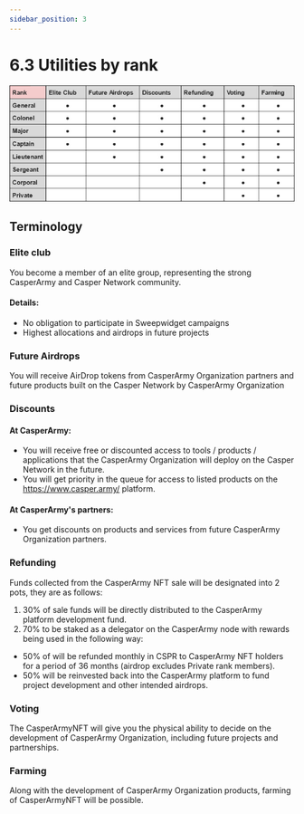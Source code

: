 ```yaml
---
sidebar_position: 3
---
```


# 6.3 Utilities by rank

![alt-text](../pic/casperarmy_nft_utilities_by_rank.jpg)

## Terminology

### Elite club
You become a member of an elite group, representing the strong CasperArmy and Casper Network community.
#### Details:
- No obligation to participate in Sweepwidget campaigns
- Highest allocations and airdrops in future projects


### Future Airdrops
You will receive AirDrop tokens from CasperArmy Organization partners and future products built on the Casper Network by CasperArmy Organization

### Discounts

#### At CasperArmy:
- You will receive free or discounted access to tools / products / applications that the CasperArmy Organization will deploy on the Casper Network in the future.
- You will get priority in the queue for access to listed products on the https://www.casper.army/ platform.

#### At CasperArmy's partners:
- You get discounts on products and services from future CasperArmy Organization partners.

### Refunding
Funds collected from the CasperArmy NFT sale will be designated into 2 pots, they are as follows:
1. 30% of sale funds will be directly distributed to the CasperArmy platform development fund.
2. 70% to be staked as a delegator on the CasperArmy node with rewards being used in the following way:
- 50% of will be refunded monthly in CSPR to CasperArmy NFT holders for a period of 36 months (airdrop excludes Private rank members).
- 50% will be reinvested back into the CasperArmy platform to fund
project development and other intended airdrops.

### Voting
The CasperArmyNFT will give you the physical ability to decide on the development of CasperArmy Organization, including future projects and partnerships.


### Farming
Along with the development of CasperArmy Organization products, farming of CasperArmyNFT will be possible.
